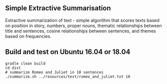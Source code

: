 ## Simple Extractive Summarisation

Extractive summarization of text - simple algorithm that scores texts based on position in story, numbers, proper nouns,
thematic relationships between title and sentences, cosine relationships between sentences, and themes based on frequencies.

## Build and test on Ubuntu 16.04 or 18.04
```
gradle clean build
cd dist
# summarize Romeo and Juliet in 10 sentences
./summarize.sh ../resources/test/romeo_and_juliet.txt 10
```
